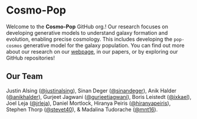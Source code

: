 # Cosmo-Pop
Welcome to the **Cosmo-Pop** GitHub org.! Our research focuses on developing generative models to understand galaxy formation and evolution, enabling precise cosmology. This includes developing the `pop-cosmos` generative model for the galaxy population. You can find out more about our research on our [webpage](https://cosmo-pop.github.io), in our papers, or by exploring our GitHub repositories!

## Our Team
Justin Alsing ([@justinalsing](https://github.com/justinalsing)), Sinan Deger ([@sinandeger](https://github.com/sinandeger)), Anik Halder ([@anikhalder](https://github.com/anikhalder)), Gurjeet Jagwani ([@gurjeetjagwani](https://github.com/gurjeetjagwani)), Boris Leistedt ([@ixkael](https://github.com/ixkael)), Joel Leja ([@jrleja](https://github.com/jrleja)), Daniel Mortlock, Hiranya Peiris ([@hiranyapeiris](https://github.com/hiranyapeiris)), Stephen Thorp ([@stevet40](https://github.com/stevet40)), & Madalina Tudorache ([@mnt16](https://github.com/mnt16)).
